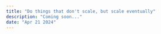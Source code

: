 ```yaml
---
title: "Do things that don't scale, but scale eventually"
description: "Coming soon..."
date: "Apr 21 2024"
---
```

